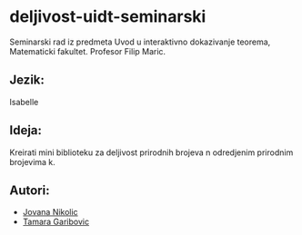 # deljivost-uidt-seminarski

Seminarski rad iz predmeta Uvod u interaktivno dokazivanje teorema, Matematicki fakultet.
Profesor Filip Maric. 

## Jezik:
Isabelle

## Ideja:
Kreirati mini biblioteku za deljivost prirodnih brojeva n odredjenim prirodnim brojevima k.



## Autori: 

* [Jovana Nikolic](https://github.com/nickjovana)
* [Tamara Garibovic](https://github.com/mi16401)
